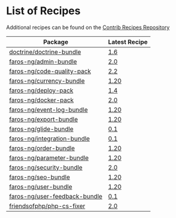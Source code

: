 # List of Recipes

Additional recipes can be found on the [Contrib Recipes Repository](https://github.com/symfony/recipes-contrib/blob/flex/main/RECIPES.md)

| Package | Latest Recipe |
| --- | --- |
| [doctrine/doctrine-bundle](https://packagist.org/packages/doctrine/doctrine-bundle) | [1.6](doctrine/doctrine-bundle/1.6) |
| [faros-ng/admin-bundle](https://packagist.org/packages/faros-ng/admin-bundle) | [2.0](faros-ng/admin-bundle/2.0) |
| [faros-ng/code-quality-pack](https://packagist.org/packages/faros-ng/code-quality-pack) | [2.2](faros-ng/code-quality-pack/2.2) |
| [faros-ng/currency-bundle](https://packagist.org/packages/faros-ng/currency-bundle) | [1.20](faros-ng/currency-bundle/1.20) |
| [faros-ng/deploy-pack](https://packagist.org/packages/faros-ng/deploy-pack) | [1.4](faros-ng/deploy-pack/1.4) |
| [faros-ng/docker-pack](https://packagist.org/packages/faros-ng/docker-pack) | [2.0](faros-ng/docker-pack/2.0) |
| [faros-ng/event-log-bundle](https://packagist.org/packages/faros-ng/event-log-bundle) | [1.20](faros-ng/event-log-bundle/1.20) |
| [faros-ng/export-bundle](https://packagist.org/packages/faros-ng/export-bundle) | [1.20](faros-ng/export-bundle/1.20) |
| [faros-ng/glide-bundle](https://packagist.org/packages/faros-ng/glide-bundle) | [0.1](faros-ng/glide-bundle/0.1) |
| [faros-ng/integration-bundle](https://packagist.org/packages/faros-ng/integration-bundle) | [0.1](faros-ng/integration-bundle/0.1) |
| [faros-ng/order-bundle](https://packagist.org/packages/faros-ng/order-bundle) | [1.20](faros-ng/order-bundle/1.20) |
| [faros-ng/parameter-bundle](https://packagist.org/packages/faros-ng/parameter-bundle) | [1.20](faros-ng/parameter-bundle/1.20) |
| [faros-ng/security-bundle](https://packagist.org/packages/faros-ng/security-bundle) | [2.0](faros-ng/security-bundle/2.0) |
| [faros-ng/seo-bundle](https://packagist.org/packages/faros-ng/seo-bundle) | [1.20](faros-ng/seo-bundle/1.20) |
| [faros-ng/user-bundle](https://packagist.org/packages/faros-ng/user-bundle) | [1.20](faros-ng/user-bundle/1.20) |
| [faros-ng/user-feedback-bundle](https://packagist.org/packages/faros-ng/user-feedback-bundle) | [0.1](faros-ng/user-feedback-bundle/0.1) |
| [friendsofphp/php-cs-fixer](https://packagist.org/packages/friendsofphp/php-cs-fixer) | [2.0](friendsofphp/php-cs-fixer/2.0) |